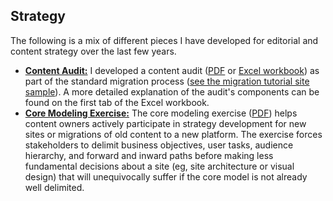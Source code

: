 ## Strategy

The following is a mix of different pieces I have developed for editorial and content strategy over the last few years.

* [**Content Audit:**](/samples/docs/content_audit.xlsx) I developed a content audit ([PDF](/samples/docs/content_audit.pdf) or [Excel workbook](/samples/docs/content_audit.xlsx)) as part of the standard migration process ([see the migration tutorial site sample](/samples/aapmigrations/process1/)). A more detailed explanation of the audit's components can be found on the first tab of the Excel workbook. 
* [**Core Modeling Exercise:**](/samples/docs/core_modeling.pdf) The core modeling exercise ([PDF](/samples/docs/core_modeling.pdf)) helps content owners actively participate in strategy development for new sites or migrations of old content to a new platform. The exercise forces stakeholders to delimit business objectives, user tasks, audience hierarchy, and forward and inward paths before making less fundamental decisions about a site (eg, site architecture or visual design) that will unequivocally suffer if the core model is not already well delimited.

